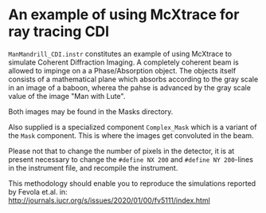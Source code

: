 # An example of using McXtrace for ray tracing CDI

<code>ManMandrill_CDI.instr</code> constitutes an example of using McXtrace to simulate Coherent
Diffraction Imaging. A completely coherent beam is allowed to impinge on a a Phase/Absorption object.
The objects itself consists of a mathematical plane which absorbs according to the gray scale in an
image of a baboon, wherea the pahse is advanced by the gray scale value of the image "Man with Lute".

Both images may be found in the Masks directory.

Also supplied is a specialized component <code>Complex_Mask</code> which is a variant of the ```Mask``` component. This is where the images get convoluted in the beam.

Please not that to change the number of pixels in the detector, it is at present necessary to change the <code>#define NX 200</code> and <code>#define NY 200</code>-lines in the instrument file, and recompile the instrument.

This methodology should enable you to reproduce the simulations reported by Fevola et.al. in:
http://journals.iucr.org/s/issues/2020/01/00/fv5111/index.html

